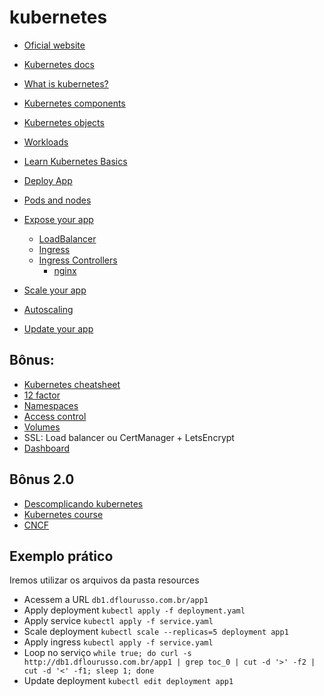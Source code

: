 # kubernetes

- [Oficial website](https://kubernetes.io/)
- [Kubernetes docs](https://kubernetes.io/docs/home/)
- [What is kubernetes?](https://kubernetes.io/docs/concepts/overview/what-is-kubernetes/)
- [Kubernetes components](https://kubernetes.io/docs/concepts/overview/components/)
- [Kubernetes objects](https://kubernetes.io/docs/concepts/overview/working-with-objects/kubernetes-objects/)
- [Workloads](https://kubernetes.io/docs/concepts/workloads/controllers/)

- [Learn Kubernetes Basics](https://kubernetes.io/docs/tutorials/kubernetes-basics/)
- [Deploy App](https://kubernetes.io/docs/tutorials/kubernetes-basics/)
- [Pods and nodes](https://kubernetes.io/docs/tutorials/kubernetes-basics/explore/explore-intro/)
- [Expose your app](https://kubernetes.io/docs/tutorials/kubernetes-basics/expose/expose-intro/)
    - [LoadBalancer](https://kubernetes.io/docs/tasks/access-application-cluster/create-external-load-balancer/)
    - [Ingress](https://kubernetes.io/docs/concepts/services-networking/ingress/)
    - [Ingress Controllers](https://kubernetes.io/docs/concepts/services-networking/ingress-controllers/)
      - [nginx](https://www.nginx.com/products/nginx-ingress-controller/)
- [Scale your app](https://kubernetes.io/docs/tutorials/kubernetes-basics/scale/scale-intro/)
- [Autoscaling](https://kubernetes.io/docs/tasks/run-application/horizontal-pod-autoscale/)
- [Update your app](https://kubernetes.io/docs/tutorials/kubernetes-basics/update/update-intro/)

## Bônus:

- [Kubernetes cheatsheet](https://kubernetes.io/docs/reference/kubectl/cheatsheet/)
- [12 factor](https://12factor.net/pt_br/)
- [Namespaces](https://kubernetes.io/docs/concepts/overview/working-with-objects/namespaces/)
- [Access control](https://kubernetes.io/docs/reference/access-authn-authz/)
- [Volumes](https://kubernetes.io/docs/concepts/storage/volumes/)
- SSL: Load balancer ou CertManager + LetsEncrypt
- [Dashboard](https://kubernetes.io/docs/tasks/access-application-cluster/web-ui-dashboard/)

## Bônus 2.0
- [Descomplicando kubernetes](https://github.com/badtuxx/DescomplicandoKubernetes/tree/main/pt)
- [Kubernetes course](https://github.com/wardviaene/kubernetes-course)
- [CNCF](https://landscape.cncf.io/)

## Exemplo prático

Iremos utilizar os arquivos da pasta resources
- Acessem a URL `db1.dflourusso.com.br/app1`
- Apply deployment `kubectl apply -f deployment.yaml`
- Apply service `kubectl apply -f service.yaml`
- Scale deployment `kubectl scale --replicas=5 deployment app1`
- Apply ingress `kubectl apply -f service.yaml`
- Loop no serviço `while true; do curl -s http://db1.dflourusso.com.br/app1 | grep toc_0 | cut -d '>' -f2 | cut -d '<' -f1; sleep 1; done`
- Update deployment `kubectl edit deployment app1`

